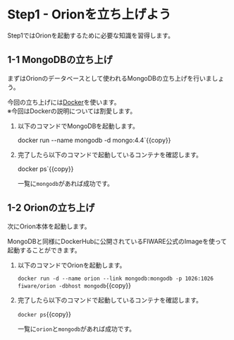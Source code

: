 
# Step1 - Orionを立ち上げよう

Step1ではOrionを起動するために必要な知識を習得します。

## 1-1 MongoDBの立ち上げ

まずはOrionのデータベースとして使われるMongoDBの立ち上げを行いましょう。

今回の立ち上げには[Docker](https://www.docker.com/)を使います。  
※今回はDockerの説明については割愛します。

1. 以下のコマンドでMongoDBを起動します。

   docker run --name mongodb -d mongo:4.4`{{copy}}


2. 完了したら以下のコマンドで起動しているコンテナを確認します。

   docker ps`{{copy}}

   一覧に`mongodb`があれば成功です。

## 1-2 Orionの立ち上げ

次にOrion本体を起動します。

MongoDBと同様にDockerHubに公開されているFIWARE公式のImageを使って起動することができます。

1. 以下のコマンドでOrionを起動します。

   `docker run -d --name orion --link mongodb:mongodb -p 1026:1026 fiware/orion -dbhost mongodb`{{copy}}

2. 完了したら以下のコマンドで起動しているコンテナを確認します。

   `docker ps`{{copy}}

   一覧に`orion`と`mongodb`があれば成功です。
